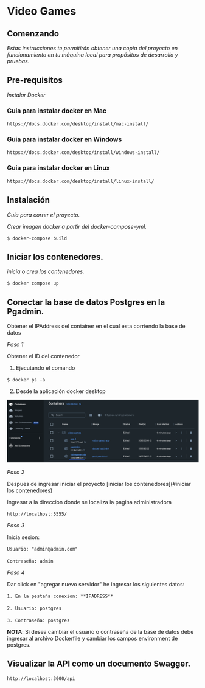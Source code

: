 # Video Games


## Comenzando 

_Estas instrucciones te permitirán obtener una copia del proyecto en funcionamiento en tu máquina local para propósitos de desarrollo y pruebas._


## Pre-requisitos

_Instalar Docker_

### Guia para instalar docker en Mac

```
https://docs.docker.com/desktop/install/mac-install/

```

### Guia para instalar docker en Windows

```
https://docs.docker.com/desktop/install/windows-install/

```
### Guia para instalar docker en Linux

```
https://docs.docker.com/desktop/install/linux-install/

```

## Instalación 

_Guia para correr el proyecto._

_Crear imagen docker a partir del docker-compose-yml._

```
$ docker-compose build
```

## Iniciar los contenedores.

_inicia o crea los contenedores._

```
$ docker compose up
```

## Conectar la base de datos Postgres en la Pgadmin.


Obtener el IPAddress del container en el cual esta corriendo la base de datos

_Paso 1_

Obtener el ID del contenedor

1. Ejecutando el comando

```
$ docker ps -a
```


2. Desde la aplicación docker desktop

<img src="https://github.com/Zapata9664/video-games-be/blob/main/src/assets/dockerDesktopExample.png">

_Paso 2_

Despues de ingresar iniciar el proyecto [iniciar los contenedores](#iniciar los contenedores) 

Ingresar a la direccion donde se localiza la pagina administradora

```
http://localhost:5555/
```

_Paso 3_

Inicia sesion:

    Usuario: "admin@admin.com"
    
    Contraseña: admin

_Paso 4_

Dar click en "agregar nuevo servidor" he ingresar los siguientes datos:

    1. En la pestaña conexion: **IPADRESS**
    
    2. Usuario: postgres
    
    3. Contraseña: postgres

**NOTA**: Si desea cambiar el usuario o contraseña de la base de datos debe ingresar al archivo Dockerfile y cambiar los campos environment de postgres.


## Visualizar la API como un documento Swagger.

```
http://localhost:3000/api
```

